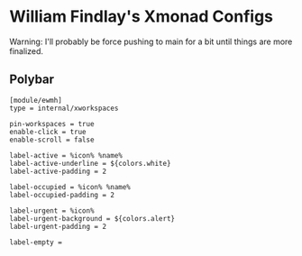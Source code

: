 # William Findlay's Xmonad Configs

Warning: I'll probably be force pushing to main for a bit until things are more finalized.

## Polybar

```
[module/ewmh]
type = internal/xworkspaces

pin-workspaces = true
enable-click = true
enable-scroll = false

label-active = %icon% %name%
label-active-underline = ${colors.white}
label-active-padding = 2

label-occupied = %icon% %name%
label-occupied-padding = 2

label-urgent = %icon%
label-urgent-background = ${colors.alert}
label-urgent-padding = 2

label-empty =
```
